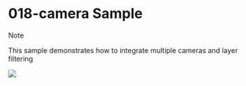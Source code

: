 # 018-camera Sample

> [!NOTE]
> This sample demonstrates how to integrate multiple cameras and layer filtering

![](https://i.rawr.dev/sample18-min.gif)
